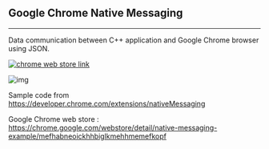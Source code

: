 ## Google Chrome Native Messaging
----

Data communication between C++ application and Google Chrome browser using JSON.

<a href="https://chrome.google.com/webstore/detail/native-messaging-example/mefhabneoickhhbiglkmehhmemefkopf"><img src="https://developer.chrome.com/webstore/images/ChromeWebStore_BadgeWBorder_v2_340x96.png" title="chrome web store link"/></a>

![img](https://lh3.googleusercontent.com/Y6OvBKozoj_BdmxCO6gZXLLJm5rx_Hnc5jcGCEuHADwojB4QiP4Pun8LGHU9OqRtemGtJoczwg=s640-h400-e365-rw)

Sample code from https://developer.chrome.com/extensions/nativeMessaging

Google Chrome web store : https://chrome.google.com/webstore/detail/native-messaging-example/mefhabneoickhhbiglkmehhmemefkopf

